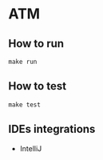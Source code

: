 # ATM

## How to run

```make run```

## How to test

```make test```

## IDEs integrations

- IntelliJ